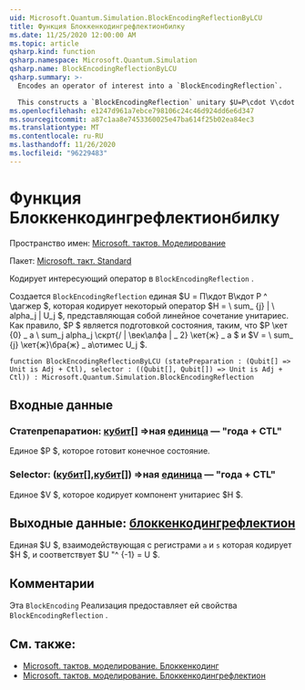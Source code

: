 ```yaml
---
uid: Microsoft.Quantum.Simulation.BlockEncodingReflectionByLCU
title: Функция Блоккенкодингрефлектионбилку
ms.date: 11/25/2020 12:00:00 AM
ms.topic: article
qsharp.kind: function
qsharp.namespace: Microsoft.Quantum.Simulation
qsharp.name: BlockEncodingReflectionByLCU
qsharp.summary: >-
  Encodes an operator of interest into a `BlockEncodingReflection`.

  This constructs a `BlockEncodingReflection` unitary $U=P\cdot V\cdot P^\dagger$ that encodes some operator $H=\sum_{j}|\alpha_j|U_j$ of interest that is a linear combination of unitaries. Typically, $P$ is a state preparation unitary such that $P\ket{0}\_a\sum_j\sqrt{\alpha_j/\|\vec\alpha\|\_2}\ket{j}\_a$, and $V=\sum_{j}\ket{j}\bra{j}\_a\otimes U_j$.
ms.openlocfilehash: e1247d961a7ebce798106c24c46d924dd6e6d347
ms.sourcegitcommit: a87c1aa8e7453360025e47ba614f25b02ea84ec3
ms.translationtype: MT
ms.contentlocale: ru-RU
ms.lasthandoff: 11/26/2020
ms.locfileid: "96229483"
---
```

# <a name="blockencodingreflectionbylcu-function"></a>Функция Блоккенкодингрефлектионбилку

Пространство имен: [Microsoft. тактов. Моделирование](xref:Microsoft.Quantum.Simulation)

Пакет: [Microsoft. такт. Standard](https://nuget.org/packages/Microsoft.Quantum.Standard)


Кодирует интересующий оператор в `BlockEncodingReflection` .

Создается `BlockEncodingReflection` единая $U = П\кдот В\кдот P ^ \дагжер $, которая кодирует некоторый оператор $H = \ sum_ {j} | \ alpha_j | U_j $, представляющая собой линейное сочетание унитариес. Как правило, $P $ является подготовкой состояния, таким, что $P \кет {0} \_ a \ sum_j alpha_j \скрт{\/ \| \век\алфа \| \_ 2} \кет{ж} \_ a $ и $V = \ sum_ {j} \кет{ж}\бра{ж} \_ а\отимес U_j $.

```qsharp
function BlockEncodingReflectionByLCU (statePreparation : (Qubit[] => Unit is Adj + Ctl), selector : ((Qubit[], Qubit[]) => Unit is Adj + Ctl)) : Microsoft.Quantum.Simulation.BlockEncodingReflection
```


## <a name="input"></a>Входные данные

### <a name="statepreparation--qubit--unit--is-adj--ctl"></a>Статепрепаратион: [кубит](xref:microsoft.quantum.lang-ref.qubit)[] =>ная [единица](xref:microsoft.quantum.lang-ref.unit)  — "года + CTL"

Единое $P $, которое готовит конечное состояние.


### <a name="selector--qubitqubit--unit--is-adj--ctl"></a>Selector: ([кубит](xref:microsoft.quantum.lang-ref.qubit)[],[кубит](xref:microsoft.quantum.lang-ref.qubit)[]) =>ная [единица](xref:microsoft.quantum.lang-ref.unit)  — "года + CTL"

Единое $V $, которое кодирует компонент унитариес $H $.



## <a name="output--blockencodingreflection"></a>Выходные данные: [блоккенкодингрефлектион](xref:Microsoft.Quantum.Simulation.BlockEncodingReflection)

Единая $U $, взаимодействующая с регистрами `a` и `s` которая кодирует $H $, и соответствует $U "^ {-1} = U $.

## <a name="remarks"></a>Комментарии

Эта `BlockEncoding` Реализация предоставляет ей свойства `BlockEncodingReflection` .

## <a name="see-also"></a>См. также:

- [Microsoft. тактов. моделирование. Блоккенкодинг](xref:Microsoft.Quantum.Simulation.BlockEncoding)
- [Microsoft. тактов. моделирование. Блоккенкодингрефлектион](xref:Microsoft.Quantum.Simulation.BlockEncodingReflection)